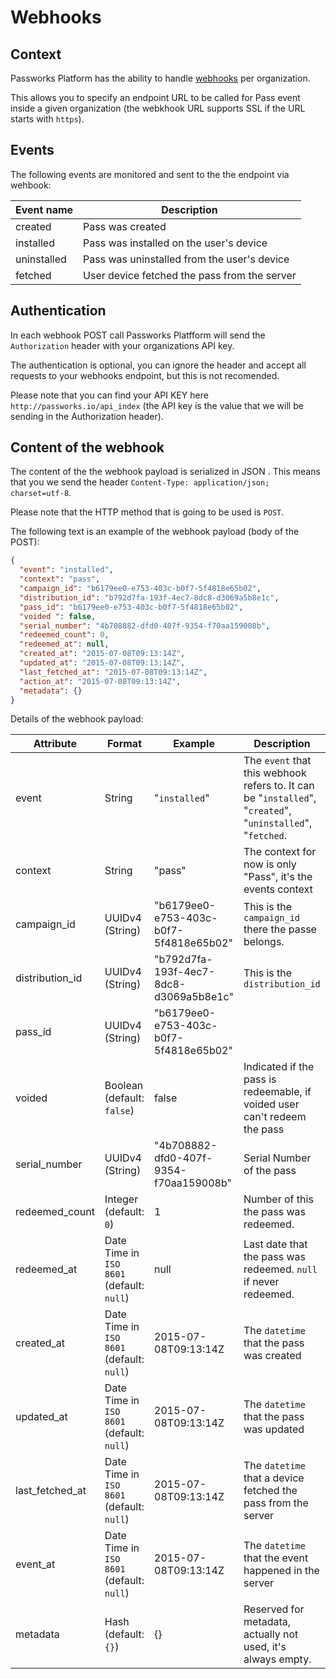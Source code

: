 # Webhooks

## Context

Passworks Platform has the ability to handle [webhooks](https://en.wikipedia.org/wiki/Webhook) per organization.

This allows you to specify an endpoint URL to be called for Pass event inside a given organization (the webkhook URL supports SSL if the URL starts with `https`).

## Events

The following events are monitored and sent to the the endpoint via wehbook:

| Event name      | Description    |
|-------------|----------------|
| created     | Pass was created |
| installed   | Pass was installed on the user's device |
| uninstalled | Pass was uninstalled from the user's device |
| fetched     | User device fetched the pass from the server |


## Authentication

In each webhook POST call Passworks Platfform will send the `Authorization` header with your organizations API key.


The authentication is optional, you can ignore the header and accept all requests to your webhooks endpoint, but this is not recomended.

Please note that you can find your API KEY here `http://passworks.io/api_index` (the API key is the value that we will be sending in the Authorization header).


## Content of the webhook

The content of the the webhook payload is serialized in JSON . This means that you we send the header `Content-Type: application/json; charset=utf-8`.

Please note that the HTTP method that is going to be used is `POST`.

The following text is an example of the webhook payload (body of the POST):


```json
{
  "event": "installed",
  "context": "pass",
  "campaign_id": "b6179ee0-e753-403c-b0f7-5f4818e65b02",
  "distribution_id": "b792d7fa-193f-4ec7-8dc8-d3069a5b8e1c",
  "pass_id": "b6179ee0-e753-403c-b0f7-5f4818e65b02",
  "voided ": false,
  "serial_number": "4b708882-dfd0-407f-9354-f70aa159008b",
  "redeemed_count": 0,
  "redeemed_at": null,
  "created_at": "2015-07-08T09:13:14Z",
  "updated_at": "2015-07-08T09:13:14Z",
  "last_fetched_at": "2015-07-08T09:13:14Z",
  "action_at": "2015-07-08T09:13:14Z",
  "metadata": {}
}
```


Details of the webhook payload:



| Attribute | Format | Example | Description |
|-----------|--------|---------|-------------|
| event| String | "`installed`" | The `event` that this webhook refers to. It can be "`installed`", "`created`", "`uninstalled`", "`fetched`.
| context| String | "pass" | The context for now is only "Pass", it's the events context
| campaign_id| UUIDv4 (String) | "b6179ee0-e753-403c-b0f7-5f4818e65b02" | This is the `campaign_id` there the passe belongs.
| distribution_id| UUIDv4 (String) | "b792d7fa-193f-4ec7-8dc8-d3069a5b8e1c" | This is the `distribution_id`
| pass_id| UUIDv4 (String) | "b6179ee0-e753-403c-b0f7-5f4818e65b02" |
| voided| Boolean (default: `false`) | false | Indicated if the pass is redeemable, if voided user can't redeem the pass |
| serial_number| UUIDv4 (String) | "4b708882-dfd0-407f-9354-f70aa159008b" | Serial Number of the pass  |
| redeemed_count| Integer (default: `0`) | 1 | Number of this the pass was redeemed.
| redeemed_at| Date Time in `ISO 8601` (default: `null`) | null | Last date that the pass was redeemed. `null` if never redeemed. |
| created_at | Date Time in `ISO 8601` (default: `null`) | 2015-07-08T09:13:14Z | The `datetime` that the pass was created |
| updated_at | Date Time in `ISO 8601` (default: `null`) | 2015-07-08T09:13:14Z | The `datetime` that the pass was updated |
| last\_fetched\_at| Date Time in `ISO 8601` (default: `null`) | 2015-07-08T09:13:14Z | The `datetime` that a device fetched the pass from the server |
| event_at| Date Time in `ISO 8601` (default: `null`) | 2015-07-08T09:13:14Z | The `datetime` that the event happened in the server |
| metadata | Hash (default: `{}`) | {} | Reserved for metadata, actually not used, it's always empty. |